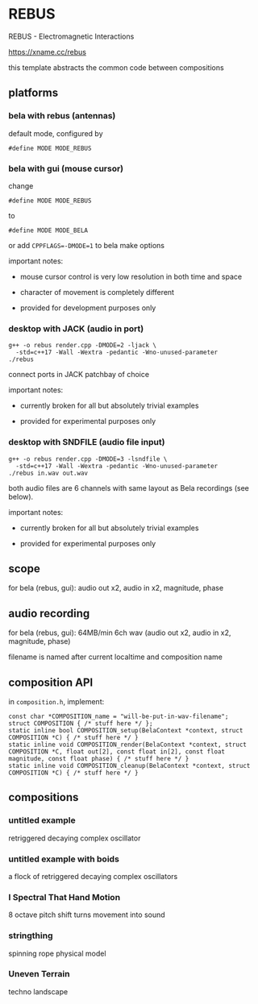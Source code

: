 # REBUS

REBUS - Electromagnetic Interactions

https://xname.cc/rebus

this template abstracts the common code between compositions

## platforms

### bela with rebus (antennas)

default mode, configured by

```
#define MODE MODE_REBUS
```

### bela with gui (mouse cursor)

change

```
#define MODE MODE_REBUS
```

to

```
#define MODE MODE_BELA
```

or add `CPPFLAGS=-DMODE=1` to bela make options

important notes:

- mouse cursor control is very low resolution in both time and space

- character of movement is completely different

- provided for development purposes only

### desktop with JACK (audio in port)

```
g++ -o rebus render.cpp -DMODE=2 -ljack \
  -std=c++17 -Wall -Wextra -pedantic -Wno-unused-parameter
./rebus
```

connect ports in JACK patchbay of choice

important notes:

- currently broken for all but absolutely trivial examples

- provided for experimental purposes only

### desktop with SNDFILE (audio file input)

```
g++ -o rebus render.cpp -DMODE=3 -lsndfile \
  -std=c++17 -Wall -Wextra -pedantic -Wno-unused-parameter
./rebus in.wav out.wav
```

both audio files are 6 channels
with same layout as Bela recordings
(see below).

important notes:

- currently broken for all but absolutely trivial examples

- provided for experimental purposes only

## scope

for bela (rebus, gui): audio out x2, audio in x2, magnitude, phase

## audio recording

for bela (rebus, gui): 64MB/min 6ch wav (audio out x2, audio in x2, magnitude, phase)

filename is named after current localtime and composition name

## composition API

in `composition.h`, implement:

```
const char *COMPOSITION_name = "will-be-put-in-wav-filename";
struct COMPOSITION { /* stuff here */ };
static inline bool COMPOSITION_setup(BelaContext *context, struct COMPOSITION *C) { /* stuff here */ }
static inline void COMPOSITION_render(BelaContext *context, struct COMPOSITION *C, float out[2], const float in[2], const float magnitude, const float phase) { /* stuff here */ }
static inline void COMPOSITION_cleanup(BelaContext *context, struct COMPOSITION *C) { /* stuff here */ }
```

## compositions

### untitled example

retriggered decaying complex oscillator

### untitled example with boids

a flock of retriggered decaying complex oscillators

### I Spectral That Hand Motion

8 octave pitch shift turns movement into sound

### stringthing

spinning rope physical model

### Uneven Terrain

techno landscape
